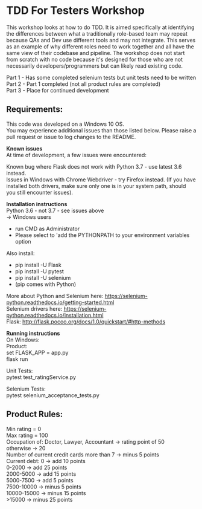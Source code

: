 TDD For Testers Workshop
========================

This workshop looks at how to do TDD.
It is aimed specifically at identifying the differences between what a traditionally role-based team may repeat because QAs and Dev use different tools and may not integrate. This serves as an example of why different roles need to work together and all have the same view of their codebase and pipeline.
The workshop does not start from scratch with no code because it's designed for those who are not necessarily developers/programmers but can likely read existing code.

Part 1 - Has some completed selenium tests but unit tests need to be written  
Part 2 - Part 1 completed (not all product rules are completed)  
Part 3 - Place for continued development  

## Requirements:
This code was developed on a Windows 10 OS.  
You may experience additional issues than those listed below. Please raise a pull request or issue to log changes to the README.

**Known issues**  
At time of development, a few issues were encountered:

Known bug where Flask does not work with Python 3.7 - use latest 3.6 instead.  
Issues in Windows with Chrome Webdriver - try Firefox instead.  (If you have installed both drivers, make sure only one is in your system path, should you still encounter issues).

**Installation instructions**  
Python 3.6 - not 3.7 - see issues above  
-> Windows users
  * run CMD as Administrator  
  * Please select to 'add the PYTHONPATH to your environment variables option  

Also install:  
 * pip install -U Flask  
 * pip install -U pytest  
 * pip install -U selenium  
 * (pip comes with Python)  


More about Python and Selenium here: https://selenium-python.readthedocs.io/getting-started.html  
Selenium drivers here: https://selenium-python.readthedocs.io/installation.html  
Flask: http://flask.pocoo.org/docs/1.0/quickstart/#http-methods  

**Running instructions**  
On Windows:  
  Product:  
    set FLASK_APP = app.py  
    flask run  

  Unit Tests:  
    pytest test_ratingService.py  

  Selenium Tests:  
    pytest selenium_acceptance_tests.py  


## Product Rules:  
Min rating = 0  
Max rating = 100  
Occupation of: Doctor, Lawyer, Accountant -> rating point of 50  
                                otherwise -> 20  
Number of current credit cards more than 7 -> minus 5 points  
Current debt: 0  -> add 10 points  
         0-2000  -> add 25 points  
      2000-5000  -> add 15 points  
      5000-7500  -> add 5 points  
     7500-10000  -> minus 5 points  
    10000-15000  -> minus 15 points  
         >15000  -> minus 25 points  
